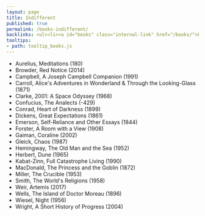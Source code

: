 ```yaml
---
layout: page
title: Indifferent
published: true
permalink: /books-indifferent/
backlinks: <ul><li><a id="books" class="internal-link" href="/books/">Books</a></li></ul>
tooltips: 
- path: tooltip_books.js
---
```


* Aurelius, Meditations (180)
* Browder, Red Notice (2014)
* Campbell, A Joseph Campbell Companion (1991)
* Carroll, Alice's Adventures in Wonderland & Through the Looking-Glass (1871)
* Clarke, 2001: A Space Odyssey (1968)
* Confucius, The Analects (-429)
* Conrad, Heart of Darkness (1899)
* Dickens, Great Expectations (1861)
* Emerson, Self-Reliance and Other Essays (1844)
* Forster, A Room with a View (1908)
* Gaiman, Coraline (2002)
* Gleick, Chaos (1987)
* Hemingway, The Old Man and the Sea (1952)
* Herbert, Dune (1965)
* Kabat-Zinn, Full Catastrophe Living (1990)
* MacDonald, The Princess and the Goblin (1872)
* Miller, The Crucible (1953)
* Smith, The World's Religions (1958)
* Weir, Artemis (2017)
* Wells, The Island of Doctor Moreau (1896)
* Wiesel, Night (1956)
* Wright, A Short History of Progress (2004)
